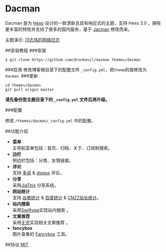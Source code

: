 # Dacman

Dacman 是为 [Hexo](http://hexo.io) 设计的一款清新且具有响应式的主题，支持 Hexo 3.0 ，拥有更丰富的特性并支持了很多的国内服务，基于 [Jacman](https://github.com/wuchong/jacman) 修改而来。

主题演示: [闫志伟的网络日志](http://xiking.win)


##安装教程
###安装
```
$ git clone https://github.com/drunkevil/dacman themes/dacman
```

###启用
修改博客根目录下的配置文件 `_config.yml`，把`theme`的值修改为 `dacman`.
###更新
```
cd themes/dacman
git pull origin master
```

**请先备份您主题目录下的 `_config.yml` 文件后再升级。**

###配置

修改  `/themes/dacman/_config.yml` 中的配置。

##功能介绍
- **菜单**  
 主导航菜单包括：首页、归档、关于、订阅和搜索。
- **边栏**  
 侧边栏包括：分类、友情链接。
- **评论**  
 支持 [多说](http://duoshuo.com/) & [disqus](https://disqus.com/) 评论。
- **分享**  
 采用[JiaThis](http://www.jiathis.com/) 分享系统。
- **网站统计**  
 支持 [谷歌统计](http://www.google.com/analytics/) & [百度统计](http://tongji.baidu.com/) & [CNZZ站长统计](http://www.cnzz.com/)。
- **站内搜索**  
 采用[Swiftype](http://drunkevil.com/2015/04/08/swiftype-search-engine-for-hexo/)实现站内搜索 。
- **文章推荐**  
 采用[无觅](http://www.wumii.com/widget/getWidget.htm)实现相关文章推荐 。
- **fancybox**  
 图片查看的 [Fancybox](http://fancyapps.com/fancybox/) 工具。


##协议
[MIT](/LICENSE)
